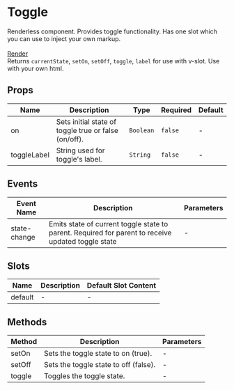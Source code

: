 # Toggle

Renderless component. Provides toggle functionality. Has one slot which you can use to inject your own markup. <br><br><u>Render</u></br>Returns `currentState`, `setOn`, `setOff`, `toggle`, `label` for use with v-slot. Use with your own html.

## Props

<!-- @vuese:Toggle:props:start -->
|Name|Description|Type|Required|Default|
|---|---|---|---|---|
|on|Sets initial state of toggle true or false (on/off).|`Boolean`|`false`|-|
|toggleLabel|String used for toggle's label.|`String`|`false`|-|

<!-- @vuese:Toggle:props:end -->


## Events

<!-- @vuese:Toggle:events:start -->
|Event Name|Description|Parameters|
|---|---|---|
|state-change|Emits state of current toggle state to parent. Required for parent to receive updated toggle state|-|

<!-- @vuese:Toggle:events:end -->


## Slots

<!-- @vuese:Toggle:slots:start -->
|Name|Description|Default Slot Content|
|---|---|---|
|default|-|-|

<!-- @vuese:Toggle:slots:end -->


## Methods

<!-- @vuese:Toggle:methods:start -->
|Method|Description|Parameters|
|---|---|---|
|setOn|Sets the toggle state to on (true).|-|
|setOff|Sets the toggle state to off (false).|-|
|toggle|Toggles the toggle state.|-|

<!-- @vuese:Toggle:methods:end -->


